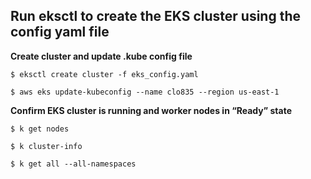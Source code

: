 ## Run eksctl to create the EKS cluster using the config yaml file

**Create cluster and update .kube config file**

```
$ eksctl create cluster -f eks_config.yaml

$ aws eks update-kubeconfig --name clo835 --region us-east-1
```

**Confirm EKS cluster is running and worker nodes in “Ready” state**

```
$ k get nodes

$ k cluster-info

$ k get all --all-namespaces
```
